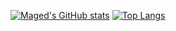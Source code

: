 [![Maged's GitHub stats](https://github-readme-stats.vercel.app/api?username=magedhelmy1&show_icons=true&theme=radical)](https://github.com/magedhelmy1/repo)
[![Top Langs](https://github-readme-stats.vercel.app/api/top-langs/?username=magedhelmy1&hide=jupyter%20notebook,PureBasic,CSS&langs_count=4)](https://github.com/magedhelmy1/github-readme-stats)
